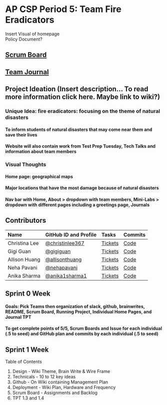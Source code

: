 # AP CSP Period 5: Team Fire Eradicators
Insert Visual of homepage<br>
Policy Document?<br>
## [Scrum Board](https://github.com/christinlee367/n225_fire_eradicators/projects/1)
## [Team Journal](https://docs.google.com/presentation/d/1DApdo31H95xfT2xFg8UQQlewpzwJxkxVgRRZPVxQS9U/edit?usp=sharing)

## Project Ideation (Insert description... To read more information click here. Maybe link to wiki?)

### Unique Idea: fire eradicators: focusing on the theme of natural disasters
#### To inform students of natural disasters that may come near them and save their lives
#### Website will also contain work from Test Prep Tuesday, Tech Talks and information about team members

### Visual Thoughts
#### Home page: geographical maps
#### Major locations that have the most damage because of natural disasters
#### Nav bar with Home, About > dropdown with team members, Mini-Labs > dropdown with different pages including a greetings page, Journals

## Contributors
| Name | GitHub ID and Profile | Tasks | Commits |
|:-----|:----------------------|:------|:--------|
| Christina Lee | [@christinlee367](https://github.com/christinlee367) | [Tickets](https://github.com/anika1sharma1/n225_FireEradicatorsTheSequel/issues/assigned/christinlee367) |[Code](https://github.com/anika1sharma1/n225_FireEradicatorsTheSequel/commits?author=christinlee367)
| Gigi Guan | [@gigiguan](https://github.com/gigiguan) | [Tickets](https://github.com/anika1sharma1/n225_FireEradicatorsTheSequel/issues/assigned/gigiguan) |[Code](https://github.com/anika1sharma1/n225_FireEradicatorsTheSequel/commits?author=gigiguan)
| Allison Huang | [@allisonthuang](https://github.com/allisonthuang) | [Tickets](https://github.com/anika1sharma1/n225_FireEradicatorsTheSequel/issues/assigned/allisonthuang) |[Code](https://github.com/anika1sharma1/n225_FireEradicatorsTheSequel/commits?author=allisonthuang)
| Neha Pavani | [@nehapavani](https://github.com/nehapavani) | [Tickets](https://github.com/anika1sharma1/n225_FireEradicatorsTheSequel/issues/assigned/nehapavani) |[Code](https://github.com/anika1sharma1/n225_FireEradicatorsTheSequel/commits?author=nehapavani)
| Anika Sharma | [@anika1sharma1](https://github.com/anika1sharma1) | [Tickets](https://github.com/anika1sharma1/n225_FireEradicatorsTheSequel/issues/assigned/anika1sharma1) |[Code](https://github.com/anika1sharma1/n225_FireEradicatorsTheSequel/commits?author=anika1sharma1)

## Sprint 0 Week  
#### Goals: Pick Teams then organization of slack, github, brainwrites, README, Scrum Board, Running Project, Individual Home Pages, and Journal TPT
#### To get complete points of 5/5, Scrum Boards and Issue for each individual (.5 to seed) and GitHub plan and commits by each individual (.5 to seed)

## Sprint 1 Week<br>
Table of Contents<br>
1. Design - Wiki Theme, Brain Write & Wire Frame
2. Technicals - 10 to 12 key ideas
3. Github - On Wiki containing Management Plan
4. Deployment - Wiki Plan, Hardware and Frequency
5. Scrum Board - Assignments and Backlog
6. TPT 1.3 and 1.4
